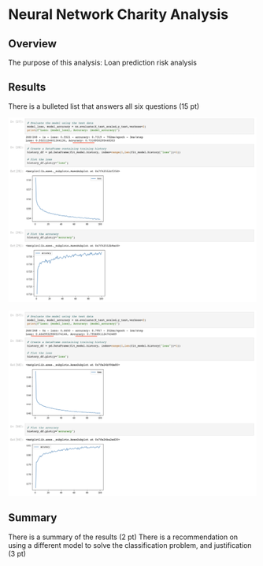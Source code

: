# Neural Network Charity Analysis

## Overview 

The purpose of this analysis: Loan prediction risk analysis

## Results

There is a bulleted list that answers all six questions (15 pt)


<kbd><img src="https://github.com/ArmineKhanan/Neural_Network_Charity_Analysis/blob/main/images/1st_model%20result.png" alt="Model results" title="INITIAL MODEL RESULTS"></kbd>

<kbd><img src="https://github.com/ArmineKhanan/Neural_Network_Charity_Analysis/blob/main/images/optimised_dodel_result.png" alt="Model results" title="OPTIMIZED MODEL RESULTS"></kbd>

## Summary

There is a summary of the results (2 pt)
There is a recommendation on using a different model to solve the classification problem, and justification (3 pt)
